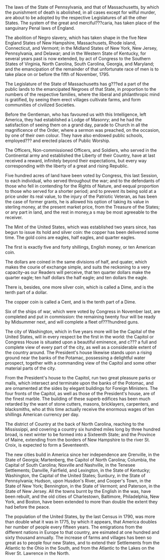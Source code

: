  The laws of the State of Pennsylvania, and that of Massachusetts, by which the punishment of death is abolished, in all cases except for wilful murder, are about to be adopted by the respective Legislatures of all the other States. The system of the great and merciful???caria, has taken place of the sanguinary Penal laws of England.The abolition of Negro slavery, which has taken shape in the five New England States of New Hampshire, Massachusets, Rhode island, Connecticut, and Vermont; in the Midland States of New York, New Jersey, Pennsylvania, and Delawar; and in the Western State of Kentucky, for several years past is now extended, by act of Congress to the Southern States of Virginia, North Carolina, South Carolina, Georgia, and Maryland; and the emancipation of the remainder of that unfortunate race of men is to take place on or before the fifth of November, 1795.The Legislature of the State of Massachusetts has g???ed a part of the public lands to the emancipated Negroes of that State, in proportion to the numbers of the respective families, where the liberal and philanthropic mind is gratified, by seeing them erect villages cultivate farms, and form communities of civilized Societies.Before the Gentleman, who has favoured us with this Intelligence, left America, they had established a Lodge of Masonry; and he had the satisfaction of seeing them on a grand day, parade to Church in all the magnificence of the Order, where a sermon was preached, on the occasion, by one of their own colour. They have also endowed public schools, employed??? and erected places of Public Worship.The Officers, Non-commissioned Officers, and Soldiers, who served in the Continental army and established the Liberty of their Country, have at last received a reward, infinitely beyond their expectations, but every way corresponding with the liberty of a great and rising Republic.Five hundred acres of land have been voted by Congress, this last Session, to each individual, who served throughout the war; and to the defendants of those who fell in contending for the Rights of Nature, and eequal proportion to those who served for a shorter period; and to prevent its being sold at a price under its real value, to the injury of the Patriotic Veteran, as has been the case of former grants, he is allowed his option of taking its value in sterling money, at the present market price, from the Treasure of the States; or any part in land, and the rest in money,a s may be most agreeable to the receiver.The Mint of the United States, which was established two years since, has begun to issue its hold and silver coin: the copper has been delivered some time. The gold coins are eagles, half eagles, and quarter eagles.The first is exactly five and forty shillings, English money, or ten American coin.The dollars are coined in the same divisions of half, and quater, which makes the courie of exchange simple, and suits the reckoning to a very capacity–as our Readers will perceive, that ten quarter dollars make the quarter eagle; ten half dollars the half eagle; and ten dollars the eagle.There is, besides, one more silver coin, which is called a Dime, and is the tenth part of a dollar.The copper coin is called a Cent, and is the tenth part of a Dime.Six of the ships of war, which were voted by Congress in November last, are completed and put in commission: the remaining twenty four will be ready by Midsummer next, and will complete a fleet of???hundred guns.The city of Washington, which in five years more will be the Capital of the United States, will in every respect be the first in the world: the Capitol or Congress House is situated upon a beautiful eminence, and c??? a full and complete view of every part of the city, as well as a considerable extent of the country around. The President's house likewise stands upon a rising ground near the banks of the Potamac, possessing a delightful water prospect, together with a commanding view of the Capitol and some other material parts of the city.From the President's house to the Capitol, run two great pleasure parks or malls, which intersect and terminate upon the banks of the Potomac, and are ornamented at the sides by elegant buildings for Foreign Ministers. The four fronts of the Capitol, as well as those of the President's house, are of the finest marble. The building of these superb edifices has been much retarded by the want of stone cutters, masons, bricklayers, carpenters, and blacksmiths, who at this time actually receive the enormous wages of ten shillings American currency per day.The district of Country at the back of North Carolina, reaching to the Mississippi, and covering a country six hundred miles long by three hundred broad, is next winter to be formed into a Sixteenth State; and the Province of Maine, extending from the borders of New Hampshire to the river St. Croix, is expected to form a Seventeenth.The new cities build in America since her independence are Grenville, in the State of Georgia; Martenberg, the Capitol of North Carolina; Columbia, the Capital of South Carolina; Noxville and Nashville, in the Tenesee Settlements; Danville, Fairfield, and Lexington, in the State of Kentucky; Washington, the Capital of the United States; Sunbury, in the State of Pennsylvania; Hudson, upon Husdon's River, and Cooper's Town, in the State of New York; Bennington, in the State of Vermont; and Paterson, in the State of New Jersey. All the towns burnt by the English in the was, have been rebuilt, and the old cities of Charlestown, Baltimore, Philadelphia, New York, and Boston, have been extended to more than double the extent they had before the peace.The population of the United States, by the last Census in 1790, was more than double what it was in 1775, by which it appears, that America doubles her number of people every fifteen years. The emigrations from the different nations in Europe to that country, are esimated at one hundred and sixty thousand annually. The increase of farms and villages has been so great as to people four new States, and to extend their Settlements from the Atlantic to the Ohio in the South, and from the Atlantic to the Lakes on the River St. Lawrence in the North.